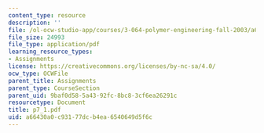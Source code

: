 ```yaml
---
content_type: resource
description: ''
file: /ol-ocw-studio-app/courses/3-064-polymer-engineering-fall-2003/a66430a0c93177dcb4ea6540649d5f6c_p7_1.pdf
file_size: 24993
file_type: application/pdf
learning_resource_types:
- Assignments
license: https://creativecommons.org/licenses/by-nc-sa/4.0/
ocw_type: OCWFile
parent_title: Assignments
parent_type: CourseSection
parent_uid: 9baf0d58-5a43-92fc-8bc8-3cf6ea26291c
resourcetype: Document
title: p7_1.pdf
uid: a66430a0-c931-77dc-b4ea-6540649d5f6c
---
```

